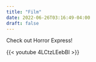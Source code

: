 ```yaml
---
title: "Film"
date: 2022-06-26T03:16:49-04:00
draft: false
---
```

Check out Horror Express!

{{< youtube 4LCtzLEebBI >}}
